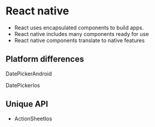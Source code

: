 # React native

* React uses encapsulated components to build apps.
* React native includes many components ready for use
* React native components translate to native features

## Platform differences

DatePickerAndroid 

DatePickerIos

## Unique API
* ActionSheetIos

